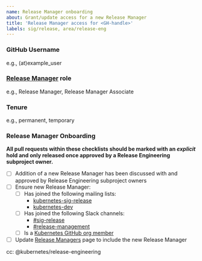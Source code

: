 ```yaml
---
name: Release Manager onboarding
about: Grant/update access for a new Release Manager
title: 'Release Manager access for <GH-handle>'
labels: sig/release, area/release-eng
---
```


### GitHub Username

e.g., (at)example_user

### [Release Manager](https://git.k8s.io/sig-release/release-managers.md) role

e.g., Release Manager, Release Manager Associate

### Tenure

<!--
Provide reasoning behind the tenure selection here.
For temporary access, we should specify a revocation time AND keep the issue open until the temporary Release Manager has been offboarded.

Examples:
- temporary: Alice is a Release Manager Associate being granted temporary elevated access to cut releases. Access should be revoked after the x.y.z-alpha.m release is cut.
- temporary: Carmen is a Release Team Lead being granted Release Manager Associate access to observe Release Management during the x.y release cycle. Access should be revoked once the x.y cycle is complete.
-->
e.g., permanent, temporary

### Release Manager Onboarding

**All pull requests within these checklists should be marked with an _explicit_ hold and only released once approved by a Release Engineering subproject owner.**

- [ ] Addition of a new Release Manager has been discussed with and approved by Release Engineering subproject owners
- [ ] Ensure new Release Manager:
  - [ ] Has joined the following mailing lists:
    - [kubernetes-sig-release](https://groups.google.com/forum/#!forum/kubernetes-sig-release)
    - [kubernetes-dev](https://groups.google.com/forum/#!forum/kubernetes-dev)
  - [ ] Has joined the following Slack channels:
    - [#sig-release](https://kubernetes.slack.com/messages/C2C40FMNF)
    - [#release-management](https://kubernetes.slack.com/messages/CJH2GBF7Y)
  - [ ] Is a [Kubernetes GitHub org member](https://github.com/kubernetes/community/blob/master/community-membership.md#member)
- [ ] Update [Release Managers](https://git.k8s.io/sig-release/release-managers.md) page to include the new Release Manager

<!-- 
Uncomment the appropriate checklist for the Release Manager role the new candidate will hold.

As you work through the checklist, use the following PRs as guides:
- k/sig-release: https://github.com/kubernetes/sig-release/pull/868
- k/org: https://github.com/kubernetes/org/pull/1440
- k/release: https://github.com/kubernetes/release/pull/950
- k/k8s.io: https://github.com/kubernetes/k8s.io/pull/481
- k/test-infra: https://github.com/kubernetes/test-infra/pull/15465
- k/community: https://github.com/kubernetes/community/pull/4284
-->

<!--
### Release Manager

- [ ] Release Manager has agreed to abide by the guidelines set forth in the
  [Security Release Process](https://git.k8s.io/security/security-release-process.md), specifically the embargo on CVE communications.
  (This must be done as an issue comment by the incoming Release Manager.)
- [ ] Update GitHub configurations in [(`kubernetes/org`)](https://git.k8s.io/org/config)
  - [ ] [`kubernetes` org teams](https://git.k8s.io/org/config/kubernetes/sig-release/teams.yaml)
    - `milestone-maintainers`
    - `publishing-bot-maintainers`
    - `release-engineering`
    - `release-managers`
  - [ ] [`kubernetes-nightly` org teams](https://git.k8s.io/org/config/kubernetes-nightly/sig-release/teams.yaml)
    - `publishing-bot-maintainers`
- [ ] Update `OWNERS` and Google Groups/GCP IAM memberships
  - [ ] `kubernetes/sig-release` `OWNERS_ALIASES`
    - Add entry in the `release-engineering-reviewers` section
      (only if they are not already in the `release-engineering-reviewers`
      or `release-engineering-approvers` section)
  - [ ] `kubernetes/release` `OWNERS_ALIASES`
    - Add entry in the `release-engineering-reviewers` section
      (only if they are not already in the `release-engineering-reviewers`
      or `release-engineering-approvers` section)
  - [ ] `kubernetes/test-infra` `OWNERS_ALIASES`
    - Add entries in the following sections:
      - `release-engineering-reviewers`
      - `release-engineering-approvers`
      - `publishing-bot-reviewers`
  - [ ] `kubernetes/kubernetes`
    - [ ] `OWNERS_ALIASES`
      - Add entry in the `release-engineering-reviewers` section
    - [ ] `staging/publishing/OWNERS`
      - Add entry in the `reviewers` sectionpublishing-bot-reviewers
  - [ ] `kubernetes/k8s.io`
    - [ ] `OWNERS_ALIASES`
      - Add entries in the following sections:
        - `release-engineering-approvers`
        - `publishing-bot-reviewers`
    - [ ] Update Google Groups/GCP IAM membership [(`kubernetes/k8s.io`)](https://git.k8s.io/k8s.io/groups/groups.yaml)
      - `k8s-infra-release-editors@`
      - `k8s-infra-release-viewers@`
      - `release-managers@`
      - `release-managers-private@`
  - [ ] `kubernetes/publishing-bot` `OWNERS_ALIASES`
    - Add entry in the `release-engineering-approvers` section
- [ ] Manually grant permission to post on [kubernetes-announce](https://groups.google.com/forum/#!forum/kubernetes-announce)
- [ ] Manually add to the [Release Team Google Group](https://groups.google.com/a/kubernetes.io/g/release-team)
- [ ] Update Slack `release-managers` User Group [(`kubernetes/community`)](https://git.k8s.io/community/communication/slack-config/sig-release/usergroups.yaml)
- [ ] Manually add to the [#release-private](https://kubernetes.slack.com/archives/GKEA5EL67) Slack channel
-->

<!--
### Release Manager Associate

- [ ] Update GitHub teams [(`kubernetes/org`)](https://git.k8s.io/org/config/kubernetes/sig-release/teams.yaml)
  - `milestone-maintainers`
  - `release-engineering`
- [ ] Update Google Groups/GCP IAM membership [(`kubernetes/k8s.io`)](https://git.k8s.io/k8s.io/groups/groups.yaml)
  - `k8s-infra-release-viewers@`
  - `release-managers@`
-->

cc: @kubernetes/release-engineering
